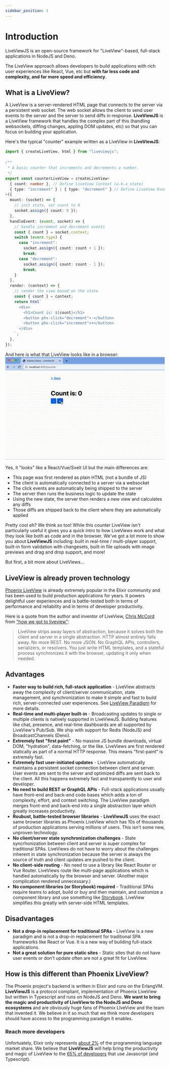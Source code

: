 ```yaml
---
sidebar_position: 1
---
```


# Introduction
LiveViewJS is an open-source framework for "LiveView"-based, full-stack applications in NodeJS and Deno.

The LiveView approach allows developers to build applications with rich user experiences like React, Vue, etc but **with far less code and complexity, and far more speed and efficiency**.

## What is a LiveView?
A LiveView is a server-rendered HTML page that connects to the server via a persistent web socket.  The web socket allows the client to send user events to the server and the server to send diffs in response. **LiveViewJS** is a LiveView framework that handles the complex part of this (handling websockets, diffing changes, appling DOM updates, etc) so that you can focus on building your application.

Here's the typical "counter" example written as a LiveView in **LiveViewJS**:
```ts
import { createLiveView, html } from "liveviewjs";

/**
 * A basic counter that increments and decrements a number.
 */
export const counterLiveView = createLiveView<
  { count: number }, // Define LiveView Context (a.k.a state)
  { type: "increment" } | { type: "decrement" } // Define LiveView Events
>({
  mount: (socket) => {
    // init state, set count to 0
    socket.assign({ count: 0 });
  },
  handleEvent: (event, socket) => {
    // handle increment and decrement events
    const { count } = socket.context;
    switch (event.type) {
      case "increment":
        socket.assign({ count: count + 1 });
        break;
      case "decrement":
        socket.assign({ count: count - 1 });
        break;
    }
  },
  render: (context) => {
    // render the view based on the state
    const { count } = context;
    return html`
      <div>
        <h1>Count is: ${count}</h1>
        <button phx-click="decrement">-</button>
        <button phx-click="increment">+</button>
      </div>
    `;
  },
});
```

And here is what that LiveView looks like in a browser:
![LiveView Counter Example Screen Recording](/img/screenshots/liveviewjs_counter_liveview_rec.gif)

Yes, it "looks" like a React/Vue/Svelt UI but the main differences are:
  * This page was first rendered as plain HTML (not a bundle of JS)
  * The client is automatically connected to a server via a websocket
  * The click events are automatically being shipped to the server
  * The server then runs the business logic to update the state
  * Using the new state, the server then renders a new view and calculates any diffs
  * Those diffs are shipped back to the client where they are automatically applied

Pretty cool eh?  We think so too!  While this counter LiveView isn't particularly useful it gives you a quick intro to how LiveViews work and what they look like both as code and in the browser.  We've got a lot more to show you about **LiveViewJS** including: built in real-time / multi-player support, built-in form validation with changesets, built-in file uploads with image previews and drag and drop support, and more!  

But first, a bit more about LiveViews...

## LiveView is already proven technology
[Phoenix LiveView](https://hexdocs.pm/phoenix_live_view/Phoenix.LiveView.html) is already extremely popular in the Elixir community and has been used to build production applications for years.  It powers delightful user experiences and is battle-tested both in terms of performance and reliability and in terms of developer productivity.

Here is a quote from the author and inventor of LiveView, [Chris McCord](http://chrismccord.com/) from ["how we got to liveview"](https://fly.io/blog/how-we-got-to-liveview/):
> LiveView strips away layers of abstraction, because it solves both the client and server in a single abstraction. HTTP almost entirely falls away. No more REST. No more JSON. No GraphQL APIs, controllers, serializers, or resolvers. You just write HTML templates, and a stateful process synchronizes it with the browser, updating it only when needed.

## Advantages
* **Faster way to build rich, full-stack application** - LiveView abstracts away the complexity of client/server communication, state management, and synchronization to make it simple and fast to build rich, server-connected user experiences. See [LiveView Paradigm](paradigm.md) for more details.
* **Real-time and multi-player built-in** - Broadcasting updates to single or multiple clients is natively supported in LiveViewJS. Building features like chat, presence, and real-time dashboards are all supported by LiveView's Pub/Sub. We ship with support for Redis (NodeJS) and BroadcastChannels (Deno).
* **Extremely fast "first paint"** - No massive JS bundle downloads, virtual DOM, "hydration", data-fetching, or the like. LiveViews are first rendered statically as part of a normal HTTP response. This means "first-paint" is extremely fast. 
* **Extremely fast user-initiated updates** - LiveView automatically maintains a persistent socket connection between client and server. User events are sent to the server and optimized diffs are sent back to the client. All this happens extremely fast and transparently to user and developer.
* **No need to build REST or GraphQL APIs** - Full-stack applications usually have front-end and back-end code bases which adds a ton of complexity, effort, and context switching. The LiveView paradigm merges front-end and back-end into a single abstraction layer which greatly increases productivity.  
* **Roubust, battle-tested browser libraries** - **LiveViewJS** uses the exact same browser libraries as Phoenix LiveView which has 10s of thousands of production applications serving millions of users. This isn't some new, unproven technology. 
* **No client/server state synchronization challenges** - State syncrhonization between client and server is super complex for traditional SPAs. LiveViews do not have to worry about the challenges inherent in state synchronization because the server is always the source of truth and client updates are pushed to the client.
* **No client-side routing** - No need to use a library like React Router or Vue Router. LiveViews route like multi-page applications which is handled automatically by the browser and server. (Another major complication rendered unnecessary.)
* **No component libraries (or Storybook) required** - Traditional SPAs require teams to adopt, build or buy and then maintain, and customize a component library and use something like [Storybook](https://storybook.js.org/). LiveView simplifies this greatly with server-side HTML templates.

## Disadvantages
* **Not a drop-in replacement for traditional SPAs** - LiveView is a new paradigm and is not a drop-in replacement for traditional SPA frameworks like React or Vue. It is a new way of building full-stack applications.
* **Not a great solution for pure static sites** - Static sites that do not have user events or don't update often are not a great fit for LiveView. 

## How is this different than Phoenix LiveView?
The Phoenix project's backend is written in Elixir and runs on the ErlangVM.  **LiveViewJS** is a protocol compliant, implementation of Phoenix LiveView but written in Typescript and runs on NodeJS and Deno.  **We want to bring the magic and productivity of LiveView to the NodeJS and Deno ecosystems** and are obviously huge fans of Phoenix LIveView and the team that invented it.  We believe in it so much that we think more developers should have access to the programming paradigm it enables.  

### Reach more developers
Unfortuately, Elixir only represents [about 2%](https://survey.stackoverflow.co/2022/#section-most-popular-technologies-programming-scripting-and-markup-languages) of the programming language market share.  We believe that **LiveViewJS** will help bring the productivity and magic of LiveView to the [65% of developers](https://survey.stackoverflow.co/2022/#section-most-popular-technologies-programming-scripting-and-markup-languages) that use Javascript (and Typescript). 
